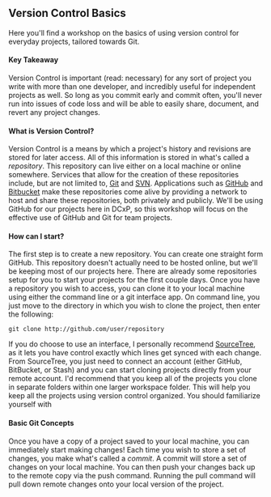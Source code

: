 ## Version Control Basics
Here you'll find a workshop on the basics of using version control for everyday projects, tailored towards Git.
#### Key Takeaway
Version Control is important (read: necessary) for any sort of project you write with more than one developer, and incredibly useful for independent projects as well. So long as you commit early and commit often, you'll never run into issues of code loss and will be able to easily share, document, and revert any project changes.
#### What is Version Control?
Version Control is a means by which a project's history and revisions are stored for later access. All of this information is stored in what's called a *repository*. This repository can live either on a local machine or online somewhere. Services that allow for the creation of these repositories include, but are not limited to, [Git](https://git-scm.com) and [SVN](https://subversion.apache.org). Applications such as [GitHub](https://github.com) and [Bitbucket](https://bitbucket.org) make these repositories come alive by providing a network to host and share these repositories, both privately and publicly. We'll be using GitHub for our projects here in DCxP, so this workshop will focus on the effective use of GitHub and Git for team projects. 
#### How can I start?
The first step is to create a new repository. You can create one straight form GitHub. This repository doesn't actually need to be hosted online, but we'll be keeping most of our projects here. There are already some repositories setup for you to start your projects for the first couple days. Once you have a repository you wish to access, you can clone it to your local machine using either the command line or a git interface app. On command line, you just move to the directory in which you wish to clone the project, then enter the following:
```
git clone http://github.com/user/repository
```
If you do choose to use an interface, I personally recommend [SourceTree](https://www.sourcetreeapp.com), as it lets you have control exactly which lines get synced with each change. From SourceTree, you just need to connect an account (either GitHub, BitBucket, or Stash) and you can start cloning projects directly from your remote account. I'd recommend that you keep all of the projects you clone in separate folders within one larger workspace folder. This will help you keep all the projects using version control organized. You should familiarize yourself with
#### Basic Git Concepts
Once you have a copy of a project saved to your local machine, you can immediately start making changes! Each time you wish to store a set of changes, you make what's called a *commit*. A commit will store a set of changes on your local machine. You can then push your changes back up to the remote copy via the push command. Running the pull command will pull down remote changes onto your local version of the project. 


